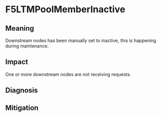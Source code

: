 # F5LTMPoolMemberInactive

## Meaning
Downstream nodes has been manually set to inactive, this is happening during maintenance.

## Impact
One or more downstream nodes are not receiving requests.

## Diagnosis

## Mitigation


